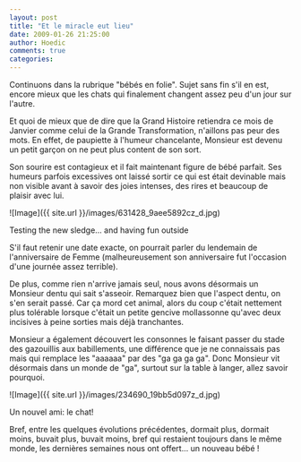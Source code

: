 ```yaml
---
layout: post
title: "Et le miracle eut lieu"
date: 2009-01-26 21:25:00
author: Hoedic
comments: true
categories: 
---
```



Continuons dans la rubrique "bébés en folie". Sujet sans fin s'il en est, encore mieux que les chats qui finalement changent assez peu d'un jour sur l'autre.

Et quoi de mieux que de dire que la Grand Histoire retiendra ce mois de Janvier comme celui de la Grande Transformation, n'aillons pas peur des mots. En effet, de paupiette à l'humeur chancelante, Monsieur est devenu un petit garçon on ne peut plus content de son sort.

Son sourire est contagieux et il fait maintenant figure de bébé parfait. Ses humeurs parfois excessives ont laissé sortir ce qui est était devinable mais non visible avant à savoir des joies intenses, des rires et beaucoup de plaisir avec lui.


![Image]({{ site.url }}/images/631428_9aee5892cz_d.jpg)
<div class="photoattrib">Testing the new sledge... and having fun outside</div>



S'il faut retenir une date exacte, on pourrait parler du lendemain de l'anniversaire de Femme (malheureusement son anniversaire fut l'occasion d'une journée assez terrible).

De plus, comme rien n'arrive jamais seul, nous avons désormais un Monsieur dentu qui sait s'asseoir. Remarquez bien que l'aspect dentu, on s'en serait passé. Car ça mord cet animal, alors du coup c'était nettement plus tolérable lorsque c'était un petite gencive mollassonne qu'avec deux incisives à peine sorties mais déjà tranchantes.

Monsieur a également découvert les consonnes le faisant passer du stade des gazouillis aux babillements, une différence que je ne connaissais pas mais qui remplace les "aaaaaa" par des "ga ga ga ga". Donc Monsieur vit désormais dans un monde de "ga", surtout sur la table à langer, allez savoir pourquoi.


![Image]({{ site.url }}/images/234690_19bb5d097z_d.jpg)
<div class="photoattrib">Un nouvel ami: le chat!</div>



Bref, entre les quelques évolutions précédentes, dormait plus, dormait moins, buvait plus, buvait moins, bref qui restaient toujours dans le même monde, les dernières semaines nous ont offert... un nouveau bébé !